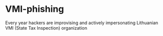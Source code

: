 # VMI-phishing
Every year hackers are improvising and actively impersonating Lithuanian VMI (State Tax Inspection) organization
